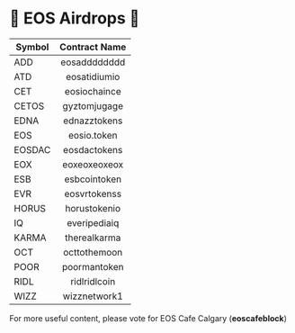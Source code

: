 # 🚀 EOS Airdrops  🚀

| Symbol        | Contract Name |
| ------------- |:-------------:|
| ADD           | eosadddddddd  |
| ATD           | eosatidiumio  |
| CET           | eosiochaince  |
| CETOS         | gyztomjugage  |
| EDNA          | ednazztokens  |
| EOS           | eosio.token   |
| EOSDAC        | eosdactokens  |
| EOX           | eoxeoxeoxeox  |
| ESB           | esbcointoken  |
| EVR           | eosvrtokenss  |
| HORUS         | horustokenio  |
| IQ            | everipediaiq  |
| KARMA         | therealkarma  |
| OCT           | octtothemoon  |
| POOR          | poormantoken  |
| RIDL          | ridlridlcoin  |
| WIZZ          | wizznetwork1  |

For more useful content, please vote for EOS Cafe Calgary (**eoscafeblock**)
